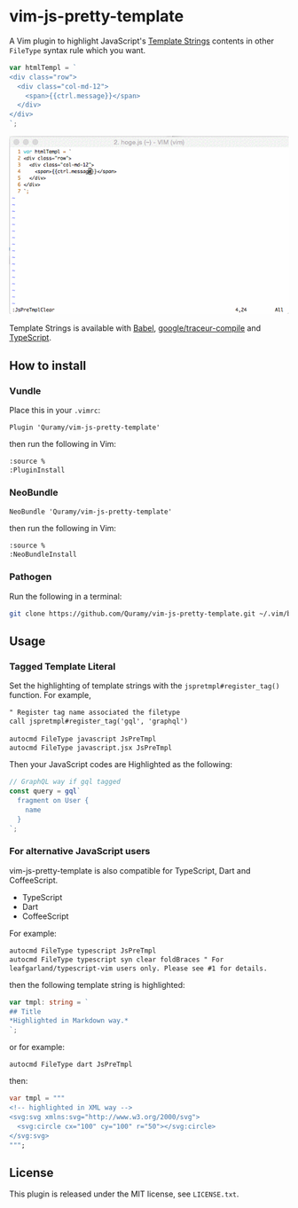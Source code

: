 # vim-js-pretty-template

A Vim plugin to highlight JavaScript's [Template Strings](http://tc39wiki.calculist.org/es6/template-strings/) contents in other `FileType` syntax rule which you want.

```js
var htmlTempl = `
<div class="row">
  <div class="col-md-12">
    <span>{{ctrl.message}}</span>
  </div>
</div>
`;
```

![capture](screencast01.gif)

Template Strings is available with [Babel](https://babeljs.io/), [google/traceur-compile](https://github.com/google/traceur-compiler) and [TypeScript](http://www.typescriptlang.org/).

## How to install

### Vundle

Place this in your `.vimrc`:

```vim
Plugin 'Quramy/vim-js-pretty-template'
```

then run the following in Vim:

```vim
:source %
:PluginInstall
```

### NeoBundle

```vim
NeoBundle 'Quramy/vim-js-pretty-template'
```

then run the following in Vim:

```vim
:source %
:NeoBundleInstall
```

### Pathogen
Run the following in a terminal:

```sh
git clone https://github.com/Quramy/vim-js-pretty-template.git ~/.vim/bundle/vim-js-pretty-template
```

## Usage

### Tagged Template Literal
Set the highlighting of template strings with the  `jspretmpl#register_tag()` function. For example,

```vim
" Register tag name associated the filetype
call jspretmpl#register_tag('gql', 'graphql')

autocmd FileType javascript JsPreTmpl
autocmd FileType javascript.jsx JsPreTmpl
```

Then your JavaScript codes are Highlighted as the following:

```javascript
// GraphQL way if gql tagged
const query = gql`
  fragment on User {
    name
  }
`;
```

### For alternative JavaScript users

vim-js-pretty-template is also compatible for TypeScript, Dart and CoffeeScript.

* TypeScript
* Dart
* CoffeeScript

For example:

```vim
autocmd FileType typescript JsPreTmpl
autocmd FileType typescript syn clear foldBraces " For leafgarland/typescript-vim users only. Please see #1 for details.
```

then the following template string is highlighted:

```typescript
var tmpl: string = `
## Title
*Highlighted in Markdown way.*
`;
```

or for example:

```vim
autocmd FileType dart JsPreTmpl
```

then:

```dart
var tmpl = """
<!-- highlighted in XML way -->
<svg:svg xmlns:svg="http://www.w3.org/2000/svg">
  <svg:circle cx="100" cy="100" r="50"></svg:circle>
</svg:svg>
""";
```

## License
This plugin is released under the MIT license, see `LICENSE.txt`.

